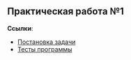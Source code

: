 ## Практическая работа №1
**Ссылки**:  
- [Постановка задачи](https://github.com/Artivaa/Practics-sharp/blob/master/docs/%D0%9F%D0%BE%D1%81%D1%82%D0%B0%D0%BD%D0%BE%D0%B2%D0%BA%D0%B0%20%D0%B7%D0%B0%D0%B4%D0%B0%D1%87%D0%B8%20%E2%84%961.pdf)
- [Тесты программы](https://github.com/Artivaa/Practics-sharp/raw/refs/heads/master/docs/%D0%A2%D0%B5%D1%81%D1%82%D1%8B%20%E2%84%961.xlsx)
